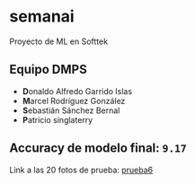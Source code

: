 # semanai
Proyecto de ML en Softtek
## Equipo DMPS

* **D**onaldo Alfredo Garrido Islas
* **M**arcel Rodríguez González
* **S**ebastián Sánchez Bernal
* **P**atricio singlaterry
## Accuracy de modelo final: `9.17`
Link a las 20 fotos de prueba: [prueba6](https://github.com/MarcelRG/semanai/tree/master/Dia4/prueba6)
